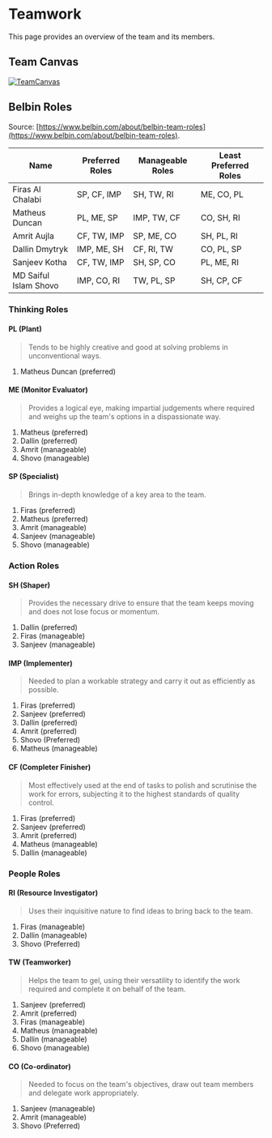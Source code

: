 # Teamwork

This page provides an overview of the team and its members.

## Team Canvas

[![TeamCanvas](https://raw.githubusercontent.com/firasalchalabi/teamwork-docs/docs/images/team_canvas.png)](https://raw.githubusercontent.com/firasalchalabi/example-documentation/teamwork-docs/docs/images/team_canvas.png)

## Belbin Roles

Source: [https://www.belbin.com/about/belbin-team-roles](https://www.belbin.com/about/belbin-team-roles).

| **Name**       | **Preferred Roles** | **Manageable Roles** | **Least Preferred Roles** |
| -------------- | ------------------- | -------------------- | ------------------------- |
| Firas Al Chalabi | SP, CF, IMP          | SH, TW, RI           | ME, CO, PL               |
| Matheus Duncan     | PL, ME, SP         | IMP, TW, CF           | CO, SH, RI                |
| Amrit Aujla | CF, TW, IMP          | SP, ME, CO          | SH, PL, RI                |
| Dallin Dmytryk  | IMP, ME, SH         | CF, RI, TW           | CO, PL, SP                |
| Sanjeev Kotha  | CF, TW, IMP         | SH, SP, CO           | PL, ME, RI                |
| MD Saiful Islam Shovo  | IMP, CO, RI         | TW, PL, SP           | SH, CP, CF                |


### Thinking Roles

#### PL (Plant)

> Tends to be highly creative and good at solving problems in unconventional ways.

1. Matheus Duncan (preferred)

#### ME (Monitor Evaluator)

> Provides a logical eye, making impartial judgements where required and weighs up the team's options in a dispassionate way.

1. Matheus (preferred)
2. Dallin (preferred)
3. Amrit (manageable)
4. Shovo (manageable)

#### SP (Specialist)

> Brings in-depth knowledge of a key area to the team.

1. Firas (preferred)
2. Matheus (preferred)
3. Amrit (manageable)
4. Sanjeev (manageable)
5. Shovo (manageable)


### Action Roles

#### SH (Shaper)

> Provides the necessary drive to ensure that the team keeps moving and does not lose focus or momentum.

1. Dallin (preferred)
2. Firas (manageable)
3. Sanjeev (manageable)

#### IMP (Implementer)

> Needed to plan a workable strategy and carry it out as efficiently as possible.

1. Firas (preferred)
2. Sanjeev (preferred)
3. Dallin (preferred)
4. Amrit (preferred)
5. Shovo (Preferred)
6. Matheus (manageable)

#### CF (Completer Finisher)

> Most effectively used at the end of tasks to polish and scrutinise the work for errors, subjecting it to the highest standards of quality control.

1. Firas (preferred)
2. Sanjeev (preferred)
3. Amrit (preferred)
4. Matheus (manageable)
5. Dallin (manageable)


### People Roles

#### RI (Resource Investigator)

> Uses their inquisitive nature to find ideas to bring back to the team. 

1. Firas (manageable)
2. Dallin (manageable)
3. Shovo (Preferred)

#### TW (Teamworker)

> Helps the team to gel, using their versatility to identify the work required and complete it on behalf of the team.

1. Sanjeev (preferred)
2. Amrit (preferred)
3. Firas (manageable)
4. Matheus (manageable)
5. Dallin (manageable)
6. Shovo (manageable)

#### CO (Co-ordinator)

> Needed to focus on the team's objectives, draw out team members and delegate work appropriately.

1. Sanjeev (manageable)
2. Amrit (manageable)
3. Shovo (Preferred)
